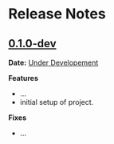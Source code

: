 # Release Notes

## [0.1.0-dev]

__Date:__ [Under Developement](https://github.com/jainmickey/uDisplay/issues/1)

__Features__

- ...
- initial setup of project.

__Fixes__

- ...

[0.1.0-dev]: https://github.com/jainmickey/uDisplay/compare/v0.0.0...master
